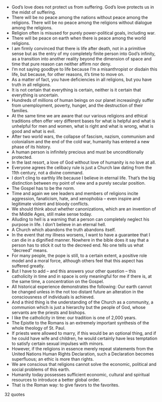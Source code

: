  - God’s love does not protect us from suffering. God’s love protects us in the midst of suffering.
 - There will be no peace among the nations without peace among the religions. There will be no peace among the religions without dialogue among the religions.
 - Religion often is misused for purely power-political goals, including war.
 - There will be peace on earth when there is peace among the world religions.
 - I am firmly convinced that there is life after death, not in a primitive sense but as the entry of my completely finite person into God’s infinity, as a transition into another reality beyond the dimension of space and time that pure reason can neither affirm nor deny.
 - I’m not saying goodbye to life because I’m a misanthropist or disdain this life, but because, for other reasons, it’s time to move on.
 - As a matter of fact, you have deficiencies in all religions, but you have truth in all religions.
 - It is not certain that everything is certain, neither is it certain that everything is uncertain.
 - Hundreds of millions of human beings on our planet increasingly suffer from unemployment, poverty, hunger, and the destruction of their families.
 - At the same time we are aware that our various religions and ethical traditions often offer very different bases for what is helpful and what is unhelpful for men and women, what is right and what is wrong, what is good and what is evil.
 - After two world wars, the collapse of fascism, nazism, communism and colonialism and the end of the cold war, humanity has entered a new phase of its history.
 - A human person is infinitely precious and must be unconditionally protected.
 - In the last resort, a love of God without love of humanity is no love at all.
 - Everyone agrees the celibacy rule is just a Church law dating from the 11th century, not a divine command.
 - I don’t cling to earthly life because I believe in eternal life. That’s the big distinction between my point of view and a purely secular position.
 - The Gospel has to be the norm.
 - Time and again we see leaders and members of religions incite aggression, fanaticism, hate, and xenophobia – even inspire and legitimate violent and bloody conflicts.
 - We should think about whether canonizations, which are an invention of the Middle Ages, still make sense today.
 - Alluding to hell is a warning that a person can completely neglect his purpose in life. I don’t believe in an eternal hell.
 - A Church which abandons the truth abandons itself.
 - In the event that my illness worsens, I want to have a guarantee that I can die in a dignified manner. Nowhere in the bible does it say that a person has to stick it out to the decreed end. No one tells us what “decreed” means.
 - For many people, the pope is still, to a certain extent, a positive role model and a moral force, although others feel that this aspect has suffered greatly.
 - But I have to add – and this answers your other question – this catholicity in time and in space is only meaningful for me if there is, at the same time, a concentration on the Gospel.
 - All historical experience demonstrates the following: Our earth cannot be changed unless in the not too distant future an alteration in the consciousness of individuals is achieved.
 - And a third thing is the understanding of the Church as a community, a communion which is just a hierarchy but the people of God, whose servants are the priests and bishops.
 - I like the catholicity in time: our tradition is one of 2,000 years.
 - The Epistle to the Romans is an extremely important synthesis of the whole theology of St. Paul.
 - If priests were allowed to marry, if this would be an optional thing, and if he could have wife and children, he would certainly have less temptation to satisfy certain sexual impulses with minors.
 - However, if the religions in essence merely repeat statements from the United Nations Human Rights Declaration, such a Declaration becomes superfluous; an ethic is more than rights.
 - We are conscious that religions cannot solve the economic, political and social problems of this earth.
 - Humanity today possesses sufficient economic, cultural and spiritual resources to introduce a better global order.
 - That is the Roman way: to give favors to the favorites.

32 quotes